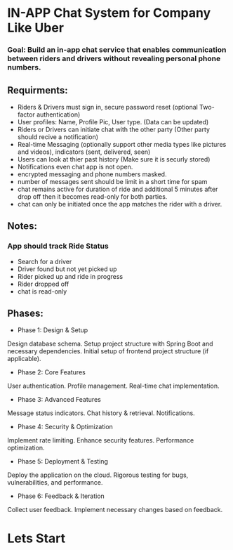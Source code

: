 # IN-APP Chat System for Company Like Uber
### Goal: Build an in-app chat service that enables communication between riders and drivers without revealing personal phone numbers.

## Requirments:
- Riders & Drivers must sign in, secure password reset (optional Two-factor authentication)
- User profiles: Name, Profile Pic, User type. (Data can be updated)
- Riders or Drivers can initiate chat with the other party (Other party should recive a notification)
- Real-time Messaging (optionally support other media types like pictures and videos), indicators (sent, delivered, seen)
- Users can look at thier past history (Make sure it is securly stored)
- Notifications even chat app is not open.
- encrypted messaging and phone numbers masked.
- number of messages sent should be limit in a short time for spam
- chat remains active for duration of ride and additional 5 minutes after drop off then it becomes read-only for both parties.
- chat can only be initiated once the app matches the rider with a driver.


## Notes:
### App should track Ride Status
- Search for a driver
- Driver found but not yet picked up
- Rider picked up and ride in progress
- Rider dropped off
- chat is read-only 


## Phases:
- Phase 1: Design & Setup

Design database schema.
Setup project structure with Spring Boot and necessary dependencies.
Initial setup of frontend project structure (if applicable).
- Phase 2: Core Features

User authentication.
Profile management.
Real-time chat implementation.
- Phase 3: Advanced Features

Message status indicators.
Chat history & retrieval.
Notifications.
- Phase 4: Security & Optimization

Implement rate limiting.
Enhance security features.
Performance optimization.
- Phase 5: Deployment & Testing

Deploy the application on the cloud.
Rigorous testing for bugs, vulnerabilities, and performance.
- Phase 6: Feedback & Iteration

Collect user feedback.
Implement necessary changes based on feedback.


# Lets Start

